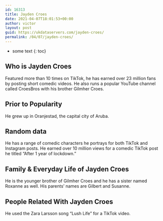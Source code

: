 ```yaml
---
id: 16313
title: Jayden Croes
date: 2021-04-07T18:01:53+00:00
author: victor
layout: post
guid: https://ukdataservers.com/jayden-croes/
permalink: /04/07/jayden-croes/
---
```


* some text
{: toc}


## Who is Jayden Croes



Featured more than 10 times on TikTok, he has earned over 23 million fans by posting short comedic videos. He also runs a popular YouTube channel called CroesBros with his brother Gilmher Croes. 

                
                
                
## Prior to Popularity



He grew up in Oranjestad, the capital city of Aruba. 

                
                
                
## Random data



He has a range of comedic characters he portrays for both TikTok and Instagram posts. He earned over 10 million views for a comedic TikTok post he titled &#8220;After 1 year of lockdown.&#8221; 

                
                
                
## Family & Everyday Life of Jayden Croes



He is the younger brother of Gilmher Croes and he has a sister named Roxanne as well. His parents&#8217; names are Gilbert and Susanne.

                
                
                
## People Related With Jayden Croes



He used the Zara Larsson song &#8220;Lush Life&#8221; for a TikTok video.

                
              
            
          
          
          